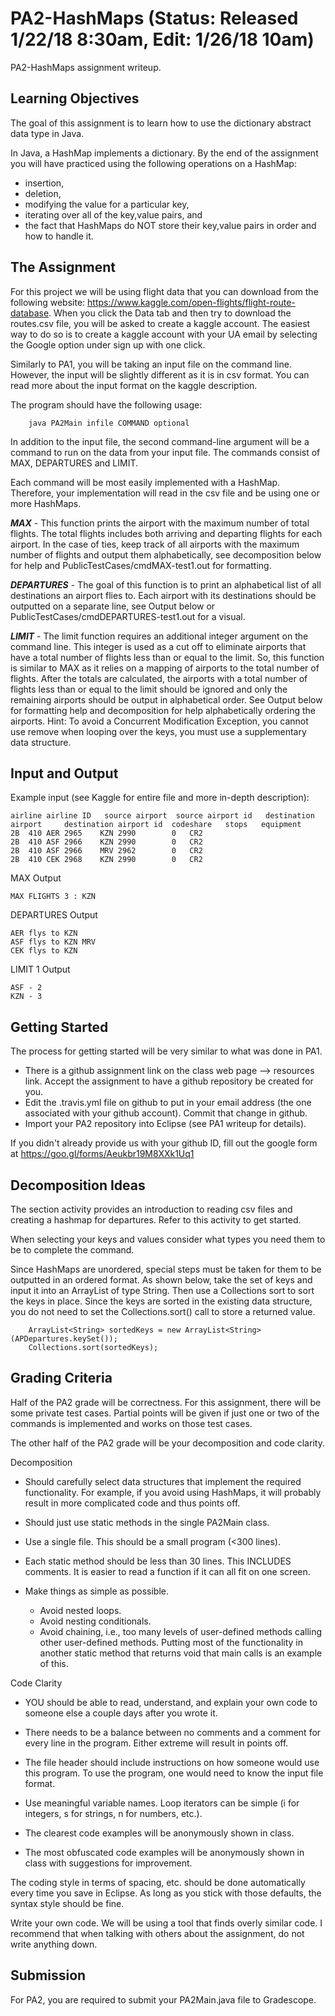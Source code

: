 # PA2-HashMaps (Status: Released 1/22/18 8:30am, Edit: 1/26/18 10am)
PA2-HashMaps assignment writeup.

## Learning Objectives

The goal of this assignment is to learn how to use the dictionary abstract 
data type in Java.  

In Java, a HashMap implements a dictionary.  By the end of the assignment 
you will have practiced using the following operations on a HashMap:
  * insertion,
  * deletion,
  * modifying the value for a particular key,
  * iterating over all of the key,value pairs, and
  * the fact that HashMaps do NOT store their key,value pairs in order 
    and how to handle it.

## The Assignment

For this project we will be using flight data that you can download from 
the following website: 
https://www.kaggle.com/open-flights/flight-route-database.
When you click the Data tab and then try to download the routes.csv
file, you will be asked to create a kaggle account.
The easiest way to do so is to create a kaggle account with your UA email by 
selecting the Google option under sign up with one click. 

Similarly to PA1, you will be taking an input file on the command line. 
However, the input will be slightly different as it is in csv format. 
You can read more about the input format on the kaggle description. 

The program should have the following usage:
```
    java PA2Main infile COMMAND optional
```
In addition to the input file, the second command-line argument will be a 
command to run on the data from your input file. The commands consist of 
MAX, DEPARTURES and LIMIT. 

Each command will be most easily implemented with a HashMap.  Therefore,
your implementation will read in the csv file and be using one
or more HashMaps.

***MAX*** - This function prints the airport with the maximum number 
of total flights.  The total flights includes both arriving 
and departing flights for each airport.  In the case of ties, keep 
track of all airports with the maximum number of flights
and output them alphabetically, see decomposition below for 
help and PublicTestCases/cmdMAX-test1.out for formatting. 

***DEPARTURES*** - The goal of this function is to print an alphabetical 
list of all destinations an airport flies to. Each airport with its 
destinations should be outputted on a separate line, see Output below 
or PublicTestCases/cmdDEPARTURES-test1.out for a visual. 
    

***LIMIT*** - The limit function requires an additional integer argument 
on the command line.  This integer is used as a cut off to eliminate 
airports that have a total number of flights less than or equal to the limit. 
So, this function is similar to MAX as it relies on a mapping of airports to 
the total number of flights. After the totals are calculated, the airports 
with a total number of flights less than or equal to the limit should be 
ignored and only the remaining airports should be output in alphabetical order. 
See Output below for formatting help and decomposition for help alphabetically 
ordering the airports.
Hint: To avoid a Concurrent Modification Exception, you cannot use remove 
when looping over the keys, you must use a supplementary data structure. 

    
## Input and Output
Example input (see Kaggle for entire file and more in-depth description):
```
airline	airline ID	 source airport	 source airport id	 destination airport	 destination airport id	 codeshare	 stops	 equipment
2B	410	AER	2965	KZN	2990		0	CR2
2B	410	ASF	2966	KZN	2990		0	CR2
2B	410	ASF	2966	MRV	2962		0	CR2
2B	410	CEK	2968	KZN	2990		0	CR2
```

MAX Output 
```
MAX FLIGHTS 3 : KZN
```

DEPARTURES Output 
```
AER flys to KZN
ASF flys to KZN MRV
CEK flys to KZN
```

LIMIT 1 Output 
```
ASF - 2
KZN - 3
```

## Getting Started

The process for getting started will be very similar to what was done in PA1.
* There is a github assignment link on the class web page --> resources link.
  Accept the assignment to have a github repository be created for you.
* Edit the .travis.yml file on github to put in your email address (the one
  associated with your github account).  Commit that change in github.
* Import your PA2 repository into Eclipse (see PA1 writeup for details).

If you didn't already provide us with your github ID,
fill out the google form at https://goo.gl/forms/Aeukbr19M8XXk1Uq1

## Decomposition Ideas

The section activity provides an introduction to reading csv files and
creating a hashmap for departures. Refer to this activity to get started. 

When selecting your keys and values consider what types you need them to be
to complete the command. 

Since HashMaps are unordered, special steps must be taken for them to be 
outputted in an ordered format. As shown below, take the set of keys and 
input it into an ArrayList of type String. Then use a Collections sort to 
sort the keys in place. Since the keys are sorted in the existing data 
structure, you do not need to set the Collections.sort() call to store a 
returned value.

```
	ArrayList<String> sortedKeys = new ArrayList<String>(APDepartures.keySet());
	Collections.sort(sortedKeys);
```

## Grading Criteria

Half of the PA2 grade will be correctness.  For this assignment, there
will be some private test cases.  Partial points will be given if just
one or two of the commands is implemented and works on those test cases.

The other half of the PA2 grade will be your decomposition and code clarity.

Decomposition
* Should carefully select data structures that implement the 
  required functionality.  For example, if you avoid using HashMaps,
  it will probably result in more complicated code and thus points off.

* Should just use static methods in the single PA2Main class.

* Use a single file.  This should be a small program (<300 lines).

* Each static method should be less than 30 lines.  This INCLUDES
  comments.  It is easier to read a function if it can all fit on
  one screen.

* Make things as simple as possible.
  * Avoid nested loops.
  * Avoid nesting conditionals.
  * Avoid chaining, i.e., too many levels of user-defined methods 
    calling other user-defined methods.  Putting most of the functionality
    in another static method that returns void that main calls is an 
    example of this.


Code Clarity
* YOU should be able to read, understand, and explain your own code
to someone else a couple days after you wrote it.

* There needs to be a balance between no comments and a comment for
every line in the program.  Either extreme will result in points off.

* The file header should include instructions on how someone would
use this program.  To use the program, one would need to know the
input file format.

* Use meaningful variable names.  Loop iterators can
be simple (i for integers, s for strings, n for numbers, etc.).

* The clearest code examples will be anonymously shown in class.

* The most obfuscated code examples will be anonymously shown in class
with suggestions for improvement.


The coding style in terms of spacing, etc. should be done automatically
every time you save in Eclipse.  As long as you stick with those defaults,
the syntax style should be fine.

Write your own code.  We will be using a tool that finds overly similar code.
I recommend that when talking with others about the assignment, do not write
anything down.

## Submission

For PA2, you are required to submit your PA2Main.java file to Gradescope.

